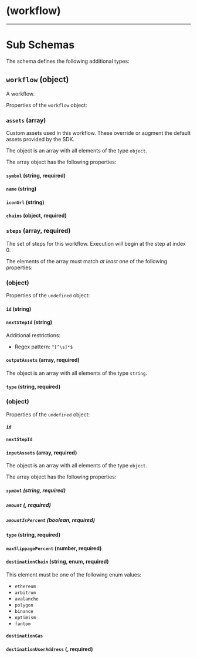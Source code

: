 # (workflow)

---

# Sub Schemas

The schema defines the following additional types:

## `workflow` (object)

A workflow.

Properties of the `workflow` object:

### `assets` (array)

Custom assets used in this workflow.  These override or augment the default assets provided by the SDK.

The object is an array with all elements of the type `object`.

The array object has the following properties:

#### `symbol` (string, required)

#### `name` (string)

#### `iconUrl` (string)

#### `chains` (object, required)

### `steps` (array, required)

The set of steps for this workflow.  Execution will begin at the step at index 0.

The elements of the array must match *at least one* of the following properties:

### (object)

Properties of the `undefined` object:

#### `id` (string)

#### `nextStepId` (string)

Additional restrictions:

* Regex pattern: `^[^\s]*$`

#### `outputAssets` (array, required)

The object is an array with all elements of the type `string`.

#### `type` (string, required)

### (object)

Properties of the `undefined` object:

#### `id`

#### `nextStepId`

#### `inputAssets` (array, required)

The object is an array with all elements of the type `object`.

The array object has the following properties:

##### `symbol` (string, required)

##### `amount` (, required)

##### `amountIsPercent` (boolean, required)

#### `type` (string, required)

#### `maxSlippagePercent` (number, required)

#### `destinationChain` (string, enum, required)

This element must be one of the following enum values:

* `ethereum`
* `arbitrum`
* `avalanche`
* `polygon`
* `binance`
* `optimism`
* `fantom`

#### `destinationGas`

#### `destinationUserAddress` (, required)
